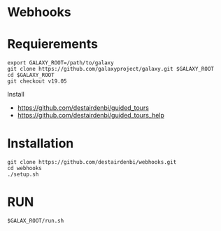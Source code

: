 Webhooks
========
# Requierements
```
export GALAXY_ROOT=/path/to/galaxy
git clone https://github.com/galaxyproject/galaxy.git $GALAXY_ROOT
cd $GALAXY_ROOT
git checkout v19.05
```
Install
 * https://github.com/destairdenbi/guided_tours
 * https://github.com/destairdenbi/guided_tours_help

# Installation
```
git clone https://github.com/destairdenbi/webhooks.git
cd webhooks
./setup.sh
```

# RUN
```
$GALAX_ROOT/run.sh
```
